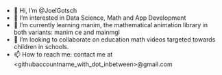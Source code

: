 - 👋 Hi, I’m @JoelGotsch
- 👀 I’m interested in Data Science, Math and App Development
- 🌱 I’m currently learning manim, the mathematical animation library in both variants: manim ce and mainmgl
- 💞️ I’m looking to collaborate on education math videos targeted towards children in schools.
- 📫 How to reach me: contact me at <githubaccountname_with_dot_inbetween>@gmail.com

<!---
JoelGotsch/JoelGotsch is a ✨ special ✨ repository because its `README.md` (this file) appears on your GitHub profile.
You can click the Preview link to take a look at your changes.
--->
